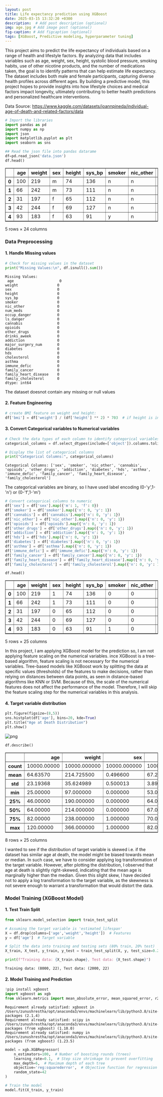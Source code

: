 ```yaml
---
layout: post
title: Life expectancy prediction using XGBoost
date: 2025-03-15 13:32:20 +0300
description:  # Add post description (optional)
img: age.jpg # Add image post (optional)
fig-caption: # Add figcaption (optional)
tags: [XGBoost, Predictive modeling, hyperparameter tuning]
---
```



This project aims to predict the life expectancy of individuals based on a range of health and lifestyle factors. By analyzing data that includes variables such as age, weight, sex, height, systolic blood pressure, smoking habits, use of other nicotine products, and the number of medications taken, the goal is to identify patterns that can help estimate life expectancy. The dataset includes both male and female participants, capturing diverse health profiles across different ages. By building a predictive model, this project hopes to provide insights into how lifestyle choices and medical factors impact longevity, ultimately contributing to better health predictions and personalized healthcare interventions.

Data Source: https://www.kaggle.com/datasets/joannpineda/individual-age-of-death-and-related-factors/data


```python
# Import the libraries
import pandas as pd
import numpy as np
import json
import matplotlib.pyplot as plt
import seaborn as sns
```


```python
## Read the json file into pandas datarame
df=pd.read_json('data.json')
df.head()
```




<div>
<style scoped>
    .dataframe tbody tr th:only-of-type {
        vertical-align: middle;
    }

    .dataframe tbody tr th {
        vertical-align: top;
    }

    .dataframe thead th {
        text-align: right;
    }
</style>
<table border="1" class="dataframe">
  <thead>
    <tr style="text-align: right;">
      <th></th>
      <th>age</th>
      <th>weight</th>
      <th>sex</th>
      <th>height</th>
      <th>sys_bp</th>
      <th>smoker</th>
      <th>nic_other</th>
      <th>num_meds</th>
      <th>occup_danger</th>
      <th>ls_danger</th>
      <th>...</th>
      <th>addiction</th>
      <th>major_surgery_num</th>
      <th>diabetes</th>
      <th>hds</th>
      <th>cholesterol</th>
      <th>asthma</th>
      <th>immune_defic</th>
      <th>family_cancer</th>
      <th>family_heart_disease</th>
      <th>family_cholesterol</th>
    </tr>
  </thead>
  <tbody>
    <tr>
      <th>0</th>
      <td>100</td>
      <td>219</td>
      <td>m</td>
      <td>74</td>
      <td>136</td>
      <td>n</td>
      <td>n</td>
      <td>0</td>
      <td>1</td>
      <td>1</td>
      <td>...</td>
      <td>n</td>
      <td>0</td>
      <td>n</td>
      <td>y</td>
      <td>203</td>
      <td>n</td>
      <td>n</td>
      <td>y</td>
      <td>n</td>
      <td>y</td>
    </tr>
    <tr>
      <th>1</th>
      <td>66</td>
      <td>242</td>
      <td>m</td>
      <td>73</td>
      <td>111</td>
      <td>n</td>
      <td>n</td>
      <td>0</td>
      <td>1</td>
      <td>1</td>
      <td>...</td>
      <td>y</td>
      <td>0</td>
      <td>n</td>
      <td>n</td>
      <td>228</td>
      <td>n</td>
      <td>n</td>
      <td>n</td>
      <td>n</td>
      <td>n</td>
    </tr>
    <tr>
      <th>2</th>
      <td>31</td>
      <td>197</td>
      <td>f</td>
      <td>65</td>
      <td>112</td>
      <td>n</td>
      <td>n</td>
      <td>7</td>
      <td>1</td>
      <td>2</td>
      <td>...</td>
      <td>y</td>
      <td>3</td>
      <td>n</td>
      <td>y</td>
      <td>183</td>
      <td>n</td>
      <td>n</td>
      <td>n</td>
      <td>n</td>
      <td>n</td>
    </tr>
    <tr>
      <th>3</th>
      <td>42</td>
      <td>244</td>
      <td>f</td>
      <td>69</td>
      <td>127</td>
      <td>n</td>
      <td>n</td>
      <td>1</td>
      <td>2</td>
      <td>3</td>
      <td>...</td>
      <td>n</td>
      <td>2</td>
      <td>n</td>
      <td>y</td>
      <td>228</td>
      <td>n</td>
      <td>n</td>
      <td>n</td>
      <td>n</td>
      <td>n</td>
    </tr>
    <tr>
      <th>4</th>
      <td>93</td>
      <td>183</td>
      <td>f</td>
      <td>63</td>
      <td>91</td>
      <td>y</td>
      <td>n</td>
      <td>2</td>
      <td>3</td>
      <td>3</td>
      <td>...</td>
      <td>y</td>
      <td>2</td>
      <td>n</td>
      <td>n</td>
      <td>169</td>
      <td>n</td>
      <td>n</td>
      <td>n</td>
      <td>n</td>
      <td>n</td>
    </tr>
  </tbody>
</table>
<p>5 rows × 24 columns</p>
</div>



### Data Preprocessing

#### 1. Handle Missing values


```python
# Check for missing values in the dataset
print("Missing Values:\n", df.isnull().sum())
```

    Missing Values:
     age                     0
    weight                  0
    sex                     0
    height                  0
    sys_bp                  0
    smoker                  0
    nic_other               0
    num_meds                0
    occup_danger            0
    ls_danger               0
    cannabis                0
    opioids                 0
    other_drugs             0
    drinks_aweek            0
    addiction               0
    major_surgery_num       0
    diabetes                0
    hds                     0
    cholesterol             0
    asthma                  0
    immune_defic            0
    family_cancer           0
    family_heart_disease    0
    family_cholesterol      0
    dtype: int64


The dataset doesnot contain any missing or null values

#### 2. Feature Engineering


```python
# create BMI feature on weight and height:
df['bmi'] = df['weight'] / (df['height'] ** 2) * 703  # if height is in inches and weight is in pounds
```

#### 3. Convert Categorical variables to Numerical variables


```python
# Check the data types of each column to identify categorical variables
categorical_columns = df.select_dtypes(include=['object']).columns.tolist()

# Display the list of categorical columns
print("Categorical Columns:", categorical_columns)
```

    Categorical Columns: ['sex', 'smoker', 'nic_other', 'cannabis', 'opioids', 'other_drugs', 'addiction', 'diabetes', 'hds', 'asthma', 'immune_defic', 'family_cancer', 'family_heart_disease', 'family_cholesterol']


The categorical variables are binary, so I have used label encoding (0-'y',1-'n') or (0-'f',1-'m')


```python
# Convert categorical columns to numeric
df['sex'] = df['sex'].map({'m': 1, 'f': 0})
df['smoker'] = df['smoker'].map({'n': 0, 'y': 1})
df['cannabis'] = df['cannabis'].map({'n': 0, 'y': 1})
df['nic_other'] = df['nic_other'].map({'n': 0, 'y': 1})
df['opioids'] = df['opioids'].map({'n': 0, 'y': 1})
df['other_drugs'] = df['other_drugs'].map({'n': 0, 'y': 1})
df['addiction'] = df['addiction'].map({'n': 0, 'y': 1})
df['hds'] = df['hds'].map({'n': 0, 'y': 1})
df['diabetes'] = df['diabetes'].map({'n': 0, 'y': 1})
df['asthma'] = df['asthma'].map({'n': 0, 'y': 1})
df['immune_defic'] = df['immune_defic'].map({'n': 0, 'y': 1})
df['family_cancer'] = df['family_cancer'].map({'n': 0, 'y': 1})
df['family_heart_disease'] = df['family_heart_disease'].map({'n': 0, 'y': 1})
df['family_cholesterol'] = df['family_cholesterol'].map({'n': 0, 'y': 1})
```


```python
df.head()
```




<div>
<style scoped>
    .dataframe tbody tr th:only-of-type {
        vertical-align: middle;
    }

    .dataframe tbody tr th {
        vertical-align: top;
    }

    .dataframe thead th {
        text-align: right;
    }
</style>
<table border="1" class="dataframe">
  <thead>
    <tr style="text-align: right;">
      <th></th>
      <th>age</th>
      <th>weight</th>
      <th>sex</th>
      <th>height</th>
      <th>sys_bp</th>
      <th>smoker</th>
      <th>nic_other</th>
      <th>num_meds</th>
      <th>occup_danger</th>
      <th>ls_danger</th>
      <th>...</th>
      <th>major_surgery_num</th>
      <th>diabetes</th>
      <th>hds</th>
      <th>cholesterol</th>
      <th>asthma</th>
      <th>immune_defic</th>
      <th>family_cancer</th>
      <th>family_heart_disease</th>
      <th>family_cholesterol</th>
      <th>bmi</th>
    </tr>
  </thead>
  <tbody>
    <tr>
      <th>0</th>
      <td>100</td>
      <td>219</td>
      <td>1</td>
      <td>74</td>
      <td>136</td>
      <td>0</td>
      <td>0</td>
      <td>0</td>
      <td>1</td>
      <td>1</td>
      <td>...</td>
      <td>0</td>
      <td>0</td>
      <td>1</td>
      <td>203</td>
      <td>0</td>
      <td>0</td>
      <td>1</td>
      <td>0</td>
      <td>1</td>
      <td>28.114865</td>
    </tr>
    <tr>
      <th>1</th>
      <td>66</td>
      <td>242</td>
      <td>1</td>
      <td>73</td>
      <td>111</td>
      <td>0</td>
      <td>0</td>
      <td>0</td>
      <td>1</td>
      <td>1</td>
      <td>...</td>
      <td>0</td>
      <td>0</td>
      <td>0</td>
      <td>228</td>
      <td>0</td>
      <td>0</td>
      <td>0</td>
      <td>0</td>
      <td>0</td>
      <td>31.924564</td>
    </tr>
    <tr>
      <th>2</th>
      <td>31</td>
      <td>197</td>
      <td>0</td>
      <td>65</td>
      <td>112</td>
      <td>0</td>
      <td>0</td>
      <td>7</td>
      <td>1</td>
      <td>2</td>
      <td>...</td>
      <td>3</td>
      <td>0</td>
      <td>1</td>
      <td>183</td>
      <td>0</td>
      <td>0</td>
      <td>0</td>
      <td>0</td>
      <td>0</td>
      <td>32.778935</td>
    </tr>
    <tr>
      <th>3</th>
      <td>42</td>
      <td>244</td>
      <td>0</td>
      <td>69</td>
      <td>127</td>
      <td>0</td>
      <td>0</td>
      <td>1</td>
      <td>2</td>
      <td>3</td>
      <td>...</td>
      <td>2</td>
      <td>0</td>
      <td>1</td>
      <td>228</td>
      <td>0</td>
      <td>0</td>
      <td>0</td>
      <td>0</td>
      <td>0</td>
      <td>36.028565</td>
    </tr>
    <tr>
      <th>4</th>
      <td>93</td>
      <td>183</td>
      <td>0</td>
      <td>63</td>
      <td>91</td>
      <td>1</td>
      <td>0</td>
      <td>2</td>
      <td>3</td>
      <td>3</td>
      <td>...</td>
      <td>2</td>
      <td>0</td>
      <td>0</td>
      <td>169</td>
      <td>0</td>
      <td>0</td>
      <td>0</td>
      <td>0</td>
      <td>0</td>
      <td>32.413454</td>
    </tr>
  </tbody>
</table>
<p>5 rows × 25 columns</p>
</div>



In this project, I am applying XGBoost model for the prediction so, I am not applying feature scaling on the numerical variables. ince XGBoost is a tree-based algorithm, feature scaling is not necessary for the numerical variables. Tree-based models like XGBoost work by splitting the data at specific values (thresholds) of the features to make decisions, rather than relying on distances between data points, as seen in distance-based algorithms like KNN or SVM. Because of this, the scale of the numerical features does not affect the performance of the model. Therefore, I will skip the feature scaling step for the numerical variables in this analysis.

#### 4. Target variable distribution


```python
plt.figure(figsize=(8,5))
sns.histplot(df['age'], bins=20, kde=True)
plt.title("Age at Death Distribution")
plt.show()
```


    
![png](/assets/img/age_prediction_files/age_prediction_19_0.png)
    



```python
df.describe()
```




<div>
<style scoped>
    .dataframe tbody tr th:only-of-type {
        vertical-align: middle;
    }

    .dataframe tbody tr th {
        vertical-align: top;
    }

    .dataframe thead th {
        text-align: right;
    }
</style>
<table border="1" class="dataframe">
  <thead>
    <tr style="text-align: right;">
      <th></th>
      <th>age</th>
      <th>weight</th>
      <th>sex</th>
      <th>height</th>
      <th>sys_bp</th>
      <th>smoker</th>
      <th>nic_other</th>
      <th>num_meds</th>
      <th>occup_danger</th>
      <th>ls_danger</th>
      <th>...</th>
      <th>major_surgery_num</th>
      <th>diabetes</th>
      <th>hds</th>
      <th>cholesterol</th>
      <th>asthma</th>
      <th>immune_defic</th>
      <th>family_cancer</th>
      <th>family_heart_disease</th>
      <th>family_cholesterol</th>
      <th>bmi</th>
    </tr>
  </thead>
  <tbody>
    <tr>
      <th>count</th>
      <td>10000.00000</td>
      <td>10000.000000</td>
      <td>10000.000000</td>
      <td>10000.000000</td>
      <td>10000.000000</td>
      <td>10000.000000</td>
      <td>10000.000000</td>
      <td>10000.000000</td>
      <td>10000.000000</td>
      <td>10000.0000</td>
      <td>...</td>
      <td>10000.000000</td>
      <td>10000.000000</td>
      <td>10000.000000</td>
      <td>10000.000000</td>
      <td>10000.000000</td>
      <td>10000.000000</td>
      <td>10000.0000</td>
      <td>10000.000000</td>
      <td>10000.000000</td>
      <td>10000.000000</td>
    </tr>
    <tr>
      <th>mean</th>
      <td>64.63570</td>
      <td>214.725500</td>
      <td>0.496600</td>
      <td>67.237100</td>
      <td>126.482400</td>
      <td>0.200600</td>
      <td>0.202500</td>
      <td>4.590500</td>
      <td>1.996800</td>
      <td>2.0056</td>
      <td>...</td>
      <td>4.170900</td>
      <td>0.107200</td>
      <td>0.465200</td>
      <td>199.736100</td>
      <td>0.078200</td>
      <td>0.031200</td>
      <td>0.3513</td>
      <td>0.126900</td>
      <td>0.184000</td>
      <td>33.466639</td>
    </tr>
    <tr>
      <th>std</th>
      <td>23.19368</td>
      <td>35.624989</td>
      <td>0.500013</td>
      <td>3.897127</td>
      <td>14.279162</td>
      <td>0.400469</td>
      <td>0.401883</td>
      <td>5.512372</td>
      <td>0.819425</td>
      <td>0.8166</td>
      <td>...</td>
      <td>2.964013</td>
      <td>0.309383</td>
      <td>0.498812</td>
      <td>35.633212</td>
      <td>0.268499</td>
      <td>0.173867</td>
      <td>0.4774</td>
      <td>0.332878</td>
      <td>0.387504</td>
      <td>5.338924</td>
    </tr>
    <tr>
      <th>min</th>
      <td>25.00000</td>
      <td>97.000000</td>
      <td>0.000000</td>
      <td>53.000000</td>
      <td>67.000000</td>
      <td>0.000000</td>
      <td>0.000000</td>
      <td>0.000000</td>
      <td>1.000000</td>
      <td>1.0000</td>
      <td>...</td>
      <td>0.000000</td>
      <td>0.000000</td>
      <td>0.000000</td>
      <td>83.000000</td>
      <td>0.000000</td>
      <td>0.000000</td>
      <td>0.0000</td>
      <td>0.000000</td>
      <td>0.000000</td>
      <td>15.758580</td>
    </tr>
    <tr>
      <th>25%</th>
      <td>46.00000</td>
      <td>190.000000</td>
      <td>0.000000</td>
      <td>64.000000</td>
      <td>117.000000</td>
      <td>0.000000</td>
      <td>0.000000</td>
      <td>0.000000</td>
      <td>1.000000</td>
      <td>1.0000</td>
      <td>...</td>
      <td>2.000000</td>
      <td>0.000000</td>
      <td>0.000000</td>
      <td>175.000000</td>
      <td>0.000000</td>
      <td>0.000000</td>
      <td>0.0000</td>
      <td>0.000000</td>
      <td>0.000000</td>
      <td>29.832310</td>
    </tr>
    <tr>
      <th>50%</th>
      <td>64.00000</td>
      <td>214.000000</td>
      <td>0.000000</td>
      <td>67.000000</td>
      <td>126.000000</td>
      <td>0.000000</td>
      <td>0.000000</td>
      <td>3.000000</td>
      <td>2.000000</td>
      <td>2.0000</td>
      <td>...</td>
      <td>4.000000</td>
      <td>0.000000</td>
      <td>0.000000</td>
      <td>199.000000</td>
      <td>0.000000</td>
      <td>0.000000</td>
      <td>0.0000</td>
      <td>0.000000</td>
      <td>0.000000</td>
      <td>33.284898</td>
    </tr>
    <tr>
      <th>75%</th>
      <td>82.00000</td>
      <td>238.000000</td>
      <td>1.000000</td>
      <td>70.000000</td>
      <td>136.000000</td>
      <td>0.000000</td>
      <td>0.000000</td>
      <td>7.000000</td>
      <td>3.000000</td>
      <td>3.0000</td>
      <td>...</td>
      <td>6.000000</td>
      <td>0.000000</td>
      <td>1.000000</td>
      <td>223.000000</td>
      <td>0.000000</td>
      <td>0.000000</td>
      <td>1.0000</td>
      <td>0.000000</td>
      <td>0.000000</td>
      <td>36.841522</td>
    </tr>
    <tr>
      <th>max</th>
      <td>120.00000</td>
      <td>366.000000</td>
      <td>1.000000</td>
      <td>82.000000</td>
      <td>180.000000</td>
      <td>1.000000</td>
      <td>1.000000</td>
      <td>53.000000</td>
      <td>3.000000</td>
      <td>3.0000</td>
      <td>...</td>
      <td>16.000000</td>
      <td>1.000000</td>
      <td>1.000000</td>
      <td>351.000000</td>
      <td>1.000000</td>
      <td>1.000000</td>
      <td>1.0000</td>
      <td>1.000000</td>
      <td>1.000000</td>
      <td>54.921875</td>
    </tr>
  </tbody>
</table>
<p>8 rows × 25 columns</p>
</div>



I wanted to see if the distribution of target variable is skewed i.e. if the dataset has similar age at death, the model might be biased towards mean or median. In such case, we have to consider applying log transformation of the target variable. However, after plotting the distribution, I observed that age at death is slightly right-skewed, indicating that the mean age is marginally higher than the median. Given this slight skew, I have decided not to apply a log transformation to the target variable, as the skewness is not severe enough to warrant a transformation that would distort the data.

### Model Training (XGBoost Model)

#### 1. Test Train Split


```python
from sklearn.model_selection import train_test_split

# Assuming the target variable is 'estimated_lifespan'
X = df.drop(columns=['age','weight','height'])  # Features
y = df['age']  # Target variable

# Split the data into training and testing sets (80% train, 20% test)
X_train, X_test, y_train, y_test = train_test_split(X, y, test_size=0.2, random_state=42)

print(f"Training data: {X_train.shape}, Test data: {X_test.shape}")

```

    Training data: (8000, 22), Test data: (2000, 22)


#### 2. Model Training and Prediction


```python
!pip install xgboost
import xgboost as xgb
from sklearn.metrics import mean_absolute_error, mean_squared_error, r2_score
```

    Requirement already satisfied: xgboost in /Users/zunushrestha/opt/anaconda3/envs/machinelearn/lib/python3.8/site-packages (2.1.4)
    Requirement already satisfied: scipy in /Users/zunushrestha/opt/anaconda3/envs/machinelearn/lib/python3.8/site-packages (from xgboost) (1.10.0)
    Requirement already satisfied: numpy in /Users/zunushrestha/opt/anaconda3/envs/machinelearn/lib/python3.8/site-packages (from xgboost) (1.23.5)



```python
model = xgb.XGBRegressor(
    n_estimators=100,  # Number of boosting rounds (trees)
    learning_rate=0.1,  # Step size shrinkage to prevent overfitting
    max_depth=6,  # Maximum depth of each tree
    objective='reg:squarederror',  # Objective function for regression
    random_state=42
)

# Train the model
model.fit(X_train, y_train)
```




<style>#sk-container-id-1 {color: black;background-color: white;}#sk-container-id-1 pre{padding: 0;}#sk-container-id-1 div.sk-toggleable {background-color: white;}#sk-container-id-1 label.sk-toggleable__label {cursor: pointer;display: block;width: 100%;margin-bottom: 0;padding: 0.3em;box-sizing: border-box;text-align: center;}#sk-container-id-1 label.sk-toggleable__label-arrow:before {content: "▸";float: left;margin-right: 0.25em;color: #696969;}#sk-container-id-1 label.sk-toggleable__label-arrow:hover:before {color: black;}#sk-container-id-1 div.sk-estimator:hover label.sk-toggleable__label-arrow:before {color: black;}#sk-container-id-1 div.sk-toggleable__content {max-height: 0;max-width: 0;overflow: hidden;text-align: left;background-color: #f0f8ff;}#sk-container-id-1 div.sk-toggleable__content pre {margin: 0.2em;color: black;border-radius: 0.25em;background-color: #f0f8ff;}#sk-container-id-1 input.sk-toggleable__control:checked~div.sk-toggleable__content {max-height: 200px;max-width: 100%;overflow: auto;}#sk-container-id-1 input.sk-toggleable__control:checked~label.sk-toggleable__label-arrow:before {content: "▾";}#sk-container-id-1 div.sk-estimator input.sk-toggleable__control:checked~label.sk-toggleable__label {background-color: #d4ebff;}#sk-container-id-1 div.sk-label input.sk-toggleable__control:checked~label.sk-toggleable__label {background-color: #d4ebff;}#sk-container-id-1 input.sk-hidden--visually {border: 0;clip: rect(1px 1px 1px 1px);clip: rect(1px, 1px, 1px, 1px);height: 1px;margin: -1px;overflow: hidden;padding: 0;position: absolute;width: 1px;}#sk-container-id-1 div.sk-estimator {font-family: monospace;background-color: #f0f8ff;border: 1px dotted black;border-radius: 0.25em;box-sizing: border-box;margin-bottom: 0.5em;}#sk-container-id-1 div.sk-estimator:hover {background-color: #d4ebff;}#sk-container-id-1 div.sk-parallel-item::after {content: "";width: 100%;border-bottom: 1px solid gray;flex-grow: 1;}#sk-container-id-1 div.sk-label:hover label.sk-toggleable__label {background-color: #d4ebff;}#sk-container-id-1 div.sk-serial::before {content: "";position: absolute;border-left: 1px solid gray;box-sizing: border-box;top: 0;bottom: 0;left: 50%;z-index: 0;}#sk-container-id-1 div.sk-serial {display: flex;flex-direction: column;align-items: center;background-color: white;padding-right: 0.2em;padding-left: 0.2em;position: relative;}#sk-container-id-1 div.sk-item {position: relative;z-index: 1;}#sk-container-id-1 div.sk-parallel {display: flex;align-items: stretch;justify-content: center;background-color: white;position: relative;}#sk-container-id-1 div.sk-item::before, #sk-container-id-1 div.sk-parallel-item::before {content: "";position: absolute;border-left: 1px solid gray;box-sizing: border-box;top: 0;bottom: 0;left: 50%;z-index: -1;}#sk-container-id-1 div.sk-parallel-item {display: flex;flex-direction: column;z-index: 1;position: relative;background-color: white;}#sk-container-id-1 div.sk-parallel-item:first-child::after {align-self: flex-end;width: 50%;}#sk-container-id-1 div.sk-parallel-item:last-child::after {align-self: flex-start;width: 50%;}#sk-container-id-1 div.sk-parallel-item:only-child::after {width: 0;}#sk-container-id-1 div.sk-dashed-wrapped {border: 1px dashed gray;margin: 0 0.4em 0.5em 0.4em;box-sizing: border-box;padding-bottom: 0.4em;background-color: white;}#sk-container-id-1 div.sk-label label {font-family: monospace;font-weight: bold;display: inline-block;line-height: 1.2em;}#sk-container-id-1 div.sk-label-container {text-align: center;}#sk-container-id-1 div.sk-container {/* jupyter's `normalize.less` sets `[hidden] { display: none; }` but bootstrap.min.css set `[hidden] { display: none !important; }` so we also need the `!important` here to be able to override the default hidden behavior on the sphinx rendered scikit-learn.org. See: https://github.com/scikit-learn/scikit-learn/issues/21755 */display: inline-block !important;position: relative;}#sk-container-id-1 div.sk-text-repr-fallback {display: none;}</style><div id="sk-container-id-1" class="sk-top-container"><div class="sk-text-repr-fallback"><pre>XGBRegressor(base_score=None, booster=None, callbacks=None,
             colsample_bylevel=None, colsample_bynode=None,
             colsample_bytree=None, device=None, early_stopping_rounds=None,
             enable_categorical=False, eval_metric=None, feature_types=None,
             gamma=None, grow_policy=None, importance_type=None,
             interaction_constraints=None, learning_rate=0.1, max_bin=None,
             max_cat_threshold=None, max_cat_to_onehot=None,
             max_delta_step=None, max_depth=6, max_leaves=None,
             min_child_weight=None, missing=nan, monotone_constraints=None,
             multi_strategy=None, n_estimators=100, n_jobs=None,
             num_parallel_tree=None, random_state=42, ...)</pre><b>In a Jupyter environment, please rerun this cell to show the HTML representation or trust the notebook. <br />On GitHub, the HTML representation is unable to render, please try loading this page with nbviewer.org.</b></div><div class="sk-container" hidden><div class="sk-item"><div class="sk-estimator sk-toggleable"><input class="sk-toggleable__control sk-hidden--visually" id="sk-estimator-id-1" type="checkbox" checked><label for="sk-estimator-id-1" class="sk-toggleable__label sk-toggleable__label-arrow">XGBRegressor</label><div class="sk-toggleable__content"><pre>XGBRegressor(base_score=None, booster=None, callbacks=None,
             colsample_bylevel=None, colsample_bynode=None,
             colsample_bytree=None, device=None, early_stopping_rounds=None,
             enable_categorical=False, eval_metric=None, feature_types=None,
             gamma=None, grow_policy=None, importance_type=None,
             interaction_constraints=None, learning_rate=0.1, max_bin=None,
             max_cat_threshold=None, max_cat_to_onehot=None,
             max_delta_step=None, max_depth=6, max_leaves=None,
             min_child_weight=None, missing=nan, monotone_constraints=None,
             multi_strategy=None, n_estimators=100, n_jobs=None,
             num_parallel_tree=None, random_state=42, ...)</pre></div></div></div></div></div>




```python
# Predict on the test set
y_pred = model.predict(X_test)

# Calculate evaluation metrics
mae = mean_absolute_error(y_test, y_pred)
mse = mean_squared_error(y_test, y_pred)
rmse = mean_squared_error(y_test, y_pred, squared=False)
r2 = r2_score(y_test, y_pred)

print(f"Mean Absolute Error (MAE): {mae}")
print(f"Mean Squared Error (MSE): {mse}")
print(f"Root Mean Squared Error (RMSE): {rmse}")
print(f"R-squared (R²): {r2}")

```

    Mean Absolute Error (MAE): 11.245285104751586
    Mean Squared Error (MSE): 197.77419800935633
    Root Mean Squared Error (RMSE): 14.063221466269963
    R-squared (R²): 0.6389341600450889


Mean Absolute Error (MAE) represents the average absolute difference between the predicted and actual values. An MAE of 11.24 indicates that, on average, the model’s predictions are off by 11.24 years. Mean Squared Error (MSE) measures the average of the squared differences between the predicted and actual values. Root Mean Squared Error (RMSE) provides an indication of how much the model’s predictions deviate from the actual values. An RMSE of 14.06 suggests that, on average, the model's predictions are off by approximately 14.06 years.

I am using RMSE as the evaluation metric because age is a continuous variable, and RMSE better reflects the model’s performance by penalizing larger errors. R-squared (R²) measures the proportion of variance in the target variable (age) that is explained by the model. An R-squared value of 0.6389 means that the model explains about 63.89% of the variance in age.

#### 3. Model Tuning

Since R-squared is 63.89%, I want to optimize the model's hyperparameters to improve it's performance. I am using Grid Search method to define a combination of hyperparameters to find the best performing set.


```python
from sklearn.model_selection import GridSearchCV

# Set up the parameter grid for hyperparameter tuning

params =  {
    'max_depth': [3, 5, 6, 7], 
    'learning_rate': [0.05, 0.1, 0.2],  
    'n_estimators': [100, 500, 1000],  
    'subsample': [0.8, 1.0],  # Sampling fraction
    'colsample_bytree': [0.8, 1.0]  # Feature selection
}
# Initialize GridSearchCV
grid_search = GridSearchCV(estimator=model, param_grid=params, cv=5, scoring='r2')

# Fit GridSearchCV
grid_search.fit(X_train, y_train)

# Get the best hyperparameters
best_params = grid_search.best_params_
print(f"Best Hyperparameters: {best_params}")

# Retrain the model with the best parameters
best_model = grid_search.best_estimator_

# Evaluate the best model
y_pred_best = best_model.predict(X_test)

# Calculate evaluation metrics for the best model
mae_best = mean_absolute_error(y_test, y_pred_best)
mse_best = mean_squared_error(y_test, y_pred_best)
rmse_best = mean_squared_error(y_test, y_pred_best, squared=False)
r2_best = r2_score(y_test, y_pred_best)

print(f"Best Model - Mean Absolute Error (MAE): {mae_best}")
print(f"Best Model - Mean Squared Error (MSE): {mse_best}")
print(f"Best Model - Root Mean Squared Error (RMSE): {rmse_best}")
print(f"Best Model - R-squared (R²): {r2_best}")

```

    Best Hyperparameters: {'colsample_bytree': 0.8, 'learning_rate': 0.05, 'max_depth': 3, 'n_estimators': 500, 'subsample': 0.8}
    Best Model - Mean Absolute Error (MAE): 11.045282677650452
    Best Model - Mean Squared Error (MSE): 190.53224406528577
    Best Model - Root Mean Squared Error (RMSE): 13.803341771661158
    Best Model - R-squared (R²): 0.6521554103904292


After performing hyperparameter tuning, the model performance improved by 1.32%

#### 4. Residual Test

Since, the model performance didnot improve even after hyperparameter tuning, I want to see how well the model fits the data. For that, I will perform residual test analysis on train and test set.


```python
y_train_best = best_model.predict(X_train)
residuals_train = y_train - y_train_best
residuals_test = y_test - y_pred_best

plt.scatter(y_train_best, residuals_train)
plt.axhline(y=0, color='r', linestyle='--')
plt.xlabel("Predicted Age at Death")
plt.ylabel("Residuals vs Predicted (Training Data)")
plt.title("Residual Plot")
plt.show()


plt.scatter(y_pred_best, residuals_test)
plt.axhline(y=0, color='r', linestyle='--')
plt.xlabel("Predicted Age at Death")
plt.ylabel("Residuals vs Predicted (Test Data)")
plt.title("Residual Plot")
plt.show()

```


    
![png](/assets/img/age_prediction_files/age_prediction_36_0.png)
    



    
![png](/assets/img/age_prediction_files/age_prediction_36_1.png)
    


From the residual plot, we can see the residuals are widely scattered around zero, forming a funnel shape for both train and test set. This suggests heteroscedasticity, i.e. the variance of residuals increases as the predicted age increases. The shape of the residuals in the test set is similar to the training set, suggesting the model has generalized reasonably well and the model is not heavily overfitted.


#### 4. Model Evaluation


```python
# Get feature importances from XGBoost
# Method 1: Using the built-in `feature_importances_` (similar to RandomForest)
feature_importances = best_model.feature_importances_

# Method 2: Using the booster object to get feature importance with different importance types (e.g., weight, gain)
booster = best_model.get_booster()

# Feature importances (gain, weight, and cover)
importance = booster.get_score(importance_type='weight')  # You can also use 'gain' or 'cover'
importance_df = pd.DataFrame({
    'feature': list(importance.keys()),
    'importance': list(importance.values())
}).sort_values(by='importance', ascending=False)

# Display the importance dataframe
print(importance_df)
```

                     feature  importance
    15           cholesterol       576.0
    21                   bmi       505.0
    1                 sys_bp       450.0
    10          drinks_aweek       343.0
    4               num_meds       291.0
    12     major_surgery_num       221.0
    11             addiction       120.0
    17          immune_defic       110.0
    18         family_cancer        84.0
    5           occup_danger        83.0
    8                opioids        80.0
    13              diabetes        69.0
    14                   hds        69.0
    9            other_drugs        64.0
    6              ls_danger        63.0
    2                 smoker        63.0
    19  family_heart_disease        61.0
    20    family_cholesterol        60.0
    0                    sex        55.0
    3              nic_other        37.0
    16                asthma        27.0
    7               cannabis        24.0



```python
# Create a bar plot for feature importances
sns.barplot(x='importance', y='feature', data=importance_df)
plt.title('XGBoost Feature Importance')
plt.show()
```


    
![png](/assets/img/age_prediction_files/age_prediction_41_0.png)
    



```python
# Test the model on sample data
sample1 = [[120, 0, 0, 0, 0, 0, 125, 29.0, 1, 0, 0, 0, 0, 0, 0, 0, 0, 0, 1, 1, 1, 1]]
sample2 = [[180, 5, 1, 1, 15, 2, 280, 35.0, 1, 1, 1, 1, 1, 1, 1, 1, 1, 1, 0, 0, 1, 1]]
sample3 = [[150, 3, 0, 0, 10, 1, 180, 30.0, 0, 0, 2, 1, 1, 0, 0, 0, 1, 0, 1, 1, 0, 1]]
sample4 = [[110, 2, 2, 2, 5, 6, 125, 28.0, 1, 1, 1, 1, 1, 0, 0, 0, 0, 0, 1, 1, 1, 1]]
sample5 = [[160, 4, 1, 1, 12, 1, 200, 32.0, 0, 0, 1, 1, 0, 1, 1, 1, 0, 0, 0, 1, 1, 1]]

# Predicting and rounding the results
print(round(best_model.predict(sample1)[0]))
print(round(best_model.predict(sample2)[0]))
print(round(best_model.predict(sample3)[0]))
print(round(best_model.predict(sample4)[0]))
print(round(best_model.predict(sample5)[0]))

```

    97
    42
    74
    71
    65


### Model implementation on user input data


```python
# Function to get user input for the 10 important features
def get_user_input():
    
    sys_bp = int(input("Enter systolic blood pressure level (sys_bp): "))
    num_meds = int(input("Enter number of medications: "))
    occup_danger = int(input("Is your occupation dangerous? ('0' for low, '1' for medium, '2' for high): "))
    ls_danger = int(input("Is your lifestyle dangerous? ('0' for low, '1' for medium, '2' for high): "))
    drinks_aweek = int(input("How many drinks you drink per week?: "))
    major_surgery_num = int(input("Enter number of major surgeries: "))
    cholesterol = int(input("Enter your cholesterol level: "))
    bmi = float(input("Enter BMI: "))
    sex = str(input("Enter your gender ('m' for male and 'f' for female): "))
    smoker = str(input("Do you smoke? ('y' for Yes, 'n' for No): "))
    nic_other = str(input("Do you use any other form of nicotine? ('y' for Yes, 'n' for No): "))
    cannabis = str(input("Do you use cannabis? ('y' for Yes, 'n' for No): "))
    opioids = str(input("Do you use opioids? ('y' for Yes, 'n' for No): "))
    other_drugs = str(input("Do you use other drugs? ('y' for Yes, 'n' for No): "))
    addiction = str(input("Do you have any form of addiction? ('y' for Yes, 'n' for No): "))
    diabetes = str(input("Do you have diabetes? ('y' for Yes, 'n' for No): "))
    hds = str(input("Do you have any health disease? ('y' for Yes, 'n' for No): "))
    asthma = str(input("Do you have asthma? ('y' for Yes, 'n' for No): "))
    immune_defic = str(input("Do you have any immune deficiency? ('y' for Yes, 'n' for No): "))
    family_cancer = str(input("Do you have a family history of cancer? ('y' for Yes, 'n' for No): "))
    family_heart_disease = str(input("Do you have a family history of heart disease? ('y' for Yes, 'n' for No): "))
    family_cholesterol = str(input("Do you have a family history of cholesterol? ('y' for Yes, 'n' for No): "))


     # Store the responses in a dictionary
    user_input = {
        'sys_bp': sys_bp,               # Systolic blood pressure
        'num_meds': num_meds,           # Number of medications
        'occup_danger': occup_danger,   # Occupation danger level
        'ls_danger': ls_danger,         # Lifestyle danger level
        'drinks_aweek': drinks_aweek,   # Number of drinks per week
        'major_surgery_num': major_surgery_num,  # Number of major surgeries
        'cholesterol': cholesterol,     # Cholesterol level
        'bmi': bmi,                     # Body Mass Index
        'sex': sex,                     # Gender ('m' for male, 'f' for female)
        'smoker': smoker,               # Smoking status ('y' for Yes, 'n' for No)
        'nic_other': nic_other,         # Use of other forms of nicotine ('y' for Yes, 'n' for No)
        'cannabis': cannabis,           # Cannabis use ('y' for Yes, 'n' for No)
        'opioids': opioids,             # Opioid use ('y' for Yes, 'n' for No)
        'other_drugs': other_drugs,     # Use of other drugs ('y' for Yes, 'n' for No)
        'addiction': addiction,         # Addiction status ('y' for Yes, 'n' for No)
        'diabetes': diabetes,           # Diabetes status ('y' for Yes, 'n' for No)
        'hds': hds,                     # Health disease status ('y' for Yes, 'n' for No)
        'asthma': asthma,               # Asthma status ('y' for Yes, 'n' for No)
        'immune_defic': immune_defic,   # Immune deficiency status ('y' for Yes, 'n' for No)
        'family_cancer': family_cancer, # Family history of cancer ('y' for Yes, 'n' for No)
        'family_heart_disease': family_heart_disease, # Family history of heart disease ('y' for Yes, 'n' for No)
        'family_cholesterol': family_cholesterol  # Family history of cholesterol ('y' for Yes, 'n' for No)
    }

    # Print the responses with respective questions
    print("\nUser Responses:")
    for question, response in user_input.items():
        print(f"{question.replace('_', ' ').title()}: {response}")

    return user_input
    #return [sys_bp, num_meds, occup_danger, ls_danger, drinks_aweek ,
       #major_surgery_num,cholesterol, bmi, sex, smoker, nic_other, cannabis,
       #opioids, other_drugs, addiction, diabetes, hds, asthma, immune_defic,
       #family_cancer, family_heart_disease, family_cholesterol]
```


```python
# Function to preprocess user input data
def preprocess_input(user_input):
    # Convert user input to a DataFrame
    input_df = pd.DataFrame([user_input], columns=[
        'sys_bp', 'num_meds', 'occup_danger', 'ls_danger', 'drinks_aweek' ,
            'major_surgery_num','cholesterol', 'bmi', 'sex', 'smoker', 'nic_other','cannabis',
                'opioids', 'other_drugs', 'addiction', 'diabetes', 'hds', 'asthma', 'immune_defic', 
                    'family_cancer', 'family_heart_disease', 'family_cholesterol'
    ])
    
    
    # Check the data types of each column to identify categorical variables
    categorical_cols = input_df.select_dtypes(include=['object']).columns.tolist()
    
    df_input_encoded = pd.get_dummies(input_df, columns=categorical_cols)

     # Ensure all the columns are in the same order as the model expects
    df_input_encoded = df_input_encoded.reindex(columns=model.get_booster().feature_names, fill_value=0)

    # Check the data types of each column to identify numerical variables
    #numerical_cols = df_input_encoded.select_dtypes(include=['number']).columns.tolist()
    #df_input_encoded[numerical_cols] = scaler.fit_transform(df_input_encoded[numerical_cols])
    #
    print(df_input_encoded.columns)

    return df_input_encoded


```

```python
# Main program
user_input = get_user_input()
processed_input = preprocess_input(user_input)

# Predict the age at death based on the user's input
predicted_age = best_model.predict(processed_input)

print(f"The predicted age at death is: {round(predicted_age[0])}") 
```

    
    User Responses:
    Sys Bp: 120
    Num Meds: 4
    Occup Danger: 4
    Ls Danger: 0
    Drinks Aweek: 4
    Major Surgery Num: 1
    Cholesterol: 120
    Bmi: 31.0
    Sex: m
    Smoker: n
    Nic Other: y
    Cannabis: y
    Opioids: n
    Other Drugs: n
    Addiction: n
    Diabetes: y
    Hds: n
    Asthma: y
    Immune Defic: n
    Family Cancer: y
    Family Heart Disease: n
    Family Cholesterol: y
    Index(['sex', 'sys_bp', 'smoker', 'nic_other', 'num_meds', 'occup_danger',
           'ls_danger', 'cannabis', 'opioids', 'other_drugs', 'drinks_aweek',
           'addiction', 'major_surgery_num', 'diabetes', 'hds', 'cholesterol',
           'asthma', 'immune_defic', 'family_cancer', 'family_heart_disease',
           'family_cholesterol', 'bmi'],
          dtype='object')
    The predicted age at death is: 104


